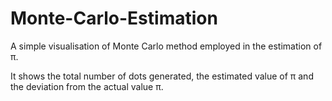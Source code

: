 # Monte-Carlo-Estimation

A simple visualisation of Monte Carlo method employed in the estimation of π.

It shows the total number of dots generated, the estimated value of π and the deviation from the actual value π.

